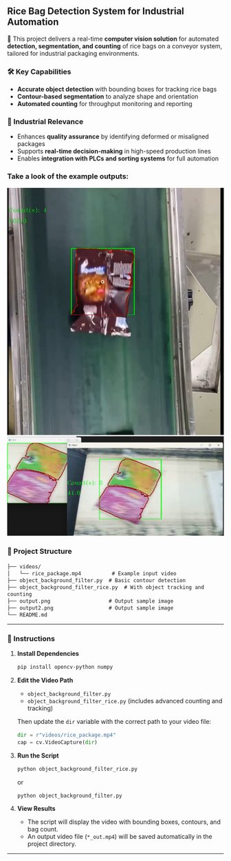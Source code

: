 ## Rice Bag Detection System for Industrial Automation

🧠 This project delivers a real-time **computer vision solution** for automated **detection, segmentation, and counting** of rice bags on a conveyor system, tailored for industrial packaging environments.

### 🛠️ Key Capabilities

* **Accurate object detection** with bounding boxes for tracking rice bags
* **Contour-based segmentation** to analyze shape and orientation
* **Automated counting** for throughput monitoring and reporting

### 🚀 Industrial Relevance

* Enhances **quality assurance** by identifying deformed or misaligned packages
* Supports **real-time decision-making** in high-speed production lines
* Enables **integration with PLCs and sorting systems** for full automation

### Take a look of the example outputs: 
![Description](output.png)
![Description](output2.png)

### 📁 Project Structure

```
├── videos/
│   └── rice_package.mp4          # Example input video
├── object_background_filter.py  # Basic contour detection
├── object_background_filter_rice.py  # With object tracking and counting
├── output.png                   # Output sample image
├── output2.png                  # Output sample image
└── README.md
```

---
### 🔧 Instructions

1. **Install Dependencies**

   ```bash
   pip install opencv-python numpy
   ```

2. **Edit the Video Path**

   * `object_background_filter.py`
   * `object_background_filter_rice.py` (includes advanced counting and tracking)

   Then update the `dir` variable with the correct path to your video file:

   ```python
   dir = r"videos/rice_package.mp4"
   cap = cv.VideoCapture(dir)
   ```

3. **Run the Script**

   ```bash
   python object_background_filter_rice.py
   ```

   or

   ```bash
   python object_background_filter.py
   ```

4. **View Results**

   * The script will display the video with bounding boxes, contours, and bag count.
   * An output video file (`*_out.mp4`) will be saved automatically in the project directory.

---


